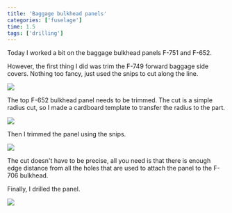 ```yaml
---
title: 'Baggage bulkhead panels'
categories: ['fuselage']
time: 1.5
tags: ['drilling']
---
```


 Today I worked a bit on the baggage bulkhead panels F-751 and F-652.

<!-- more -->

However, the first thing I did was trim the F-749 forward baggage side covers. Nothing too fancy, just used the snips to cut along the line.

![](0-trimmed-side-covers.jpeg)

The top F-652 bulkhead panel needs to be trimmed. The cut is a simple radius cut, so I made a cardboard template to transfer the radius to the part.

![](1-template.jpeg)

Then I trimmed the panel using the snips.

![](2-panel-trimmed.jpeg)

The cut doesn't have to be precise, all you need is that there is enough edge distance from all the holes that are used to attach the panel to the F-706 bulkhead.

Finally, I drilled the panel.

![](3-panels-drilled.jpeg)